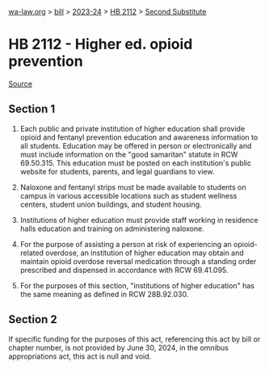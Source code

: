 [wa-law.org](/) > [bill](/bill/) > [2023-24](/bill/2023-24/) > [HB 2112](/bill/2023-24/hb/2112/) > [Second Substitute](/bill/2023-24/hb/2112/S2/)

# HB 2112 - Higher ed. opioid prevention

[Source](http://lawfilesext.leg.wa.gov/biennium/2023-24/Pdf/Bills/House%20Bills/2112-S2.pdf)

## Section 1
1. Each public and private institution of higher education shall provide opioid and fentanyl prevention education and awareness information to all students. Education may be offered in person or electronically and must include information on the "good samaritan" statute in RCW 69.50.315. This education must be posted on each institution's public website for students, parents, and legal guardians to view.

2. Naloxone and fentanyl strips must be made available to students on campus in various accessible locations such as student wellness centers, student union buildings, and student housing.

3. Institutions of higher education must provide staff working in residence halls education and training on administering naloxone.

4. For the purpose of assisting a person at risk of experiencing an opioid-related overdose, an institution of higher education may obtain and maintain opioid overdose reversal medication through a standing order prescribed and dispensed in accordance with RCW 69.41.095.

5. For the purposes of this section, "institutions of higher education" has the same meaning as defined in RCW 28B.92.030.

## Section 2
If specific funding for the purposes of this act, referencing this act by bill or chapter number, is not provided by June 30, 2024, in the omnibus appropriations act, this act is null and void.
